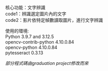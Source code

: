 核心功能：文字辨識  
code1：辨識選定圖片內的文字  
code2：影片依特定幀數讀取圖片，進行文字辨識

使用的環境:  
Python 3.9.7 and 3.12.5  
opencv-contrib-python 4.10.0.84  
opencv-python         4.10.0.84  
pytesseract           0.3.13  

*部分程式碼由graduation project修改而來*
